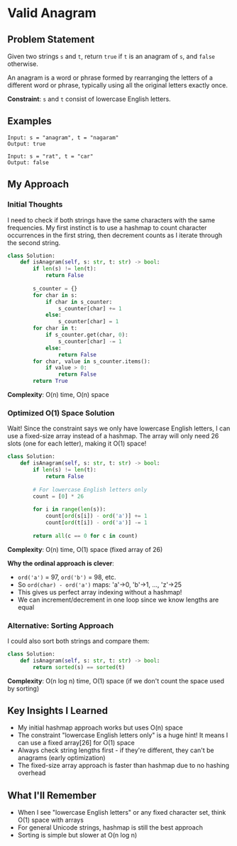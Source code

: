 # Valid Anagram

## Problem Statement
Given two strings `s` and `t`, return `true` if `t` is an anagram of `s`, and `false` otherwise.

An anagram is a word or phrase formed by rearranging the letters of a different word or phrase, typically using all the original letters exactly once.

**Constraint**: `s` and `t` consist of lowercase English letters.

## Examples
```
Input: s = "anagram", t = "nagaram"
Output: true

Input: s = "rat", t = "car"
Output: false
```

## My Approach

### Initial Thoughts
I need to check if both strings have the same characters with the same frequencies. My first instinct is to use a hashmap to count character occurrences in the first string, then decrement counts as I iterate through the second string.

```python
class Solution:
    def isAnagram(self, s: str, t: str) -> bool:
        if len(s) != len(t):
            return False
            
        s_counter = {}
        for char in s:
            if char in s_counter:
                s_counter[char] += 1
            else:
                s_counter[char] = 1
        for char in t:
            if s_counter.get(char, 0):
                s_counter[char] -= 1
            else:
                return False
        for char, value in s_counter.items():
            if value > 0:
                return False
        return True
```

**Complexity**: O(n) time, O(n) space

### Optimized O(1) Space Solution
Wait! Since the constraint says we only have lowercase English letters, I can use a fixed-size array instead of a hashmap. The array will only need 26 slots (one for each letter), making it O(1) space!

```python
class Solution:
    def isAnagram(self, s: str, t: str) -> bool:
        if len(s) != len(t):
            return False
        
        # For lowercase English letters only
        count = [0] * 26
        
        for i in range(len(s)):
            count[ord(s[i]) - ord('a')] += 1
            count[ord(t[i]) - ord('a')] -= 1
        
        return all(c == 0 for c in count)
```

**Complexity**: O(n) time, O(1) space (fixed array of 26)

**Why the ordinal approach is clever**: 
- `ord('a')` = 97, `ord('b')` = 98, etc.
- So `ord(char) - ord('a')` maps: 'a'→0, 'b'→1, ..., 'z'→25
- This gives us perfect array indexing without a hashmap!
- We can increment/decrement in one loop since we know lengths are equal

### Alternative: Sorting Approach
I could also sort both strings and compare them:
```python
class Solution:
    def isAnagram(self, s: str, t: str) -> bool:
        return sorted(s) == sorted(t)
```

**Complexity**: O(n log n) time, O(1) space (if we don't count the space used by sorting)

## Key Insights I Learned
- My initial hashmap approach works but uses O(n) space
- The constraint "lowercase English letters only" is a huge hint! It means I can use a fixed array[26] for O(1) space
- Always check string lengths first - if they're different, they can't be anagrams (early optimization)
- The fixed-size array approach is faster than hashmap due to no hashing overhead

## What I'll Remember
- When I see "lowercase English letters" or any fixed character set, think O(1) space with arrays
- For general Unicode strings, hashmap is still the best approach
- Sorting is simple but slower at O(n log n)